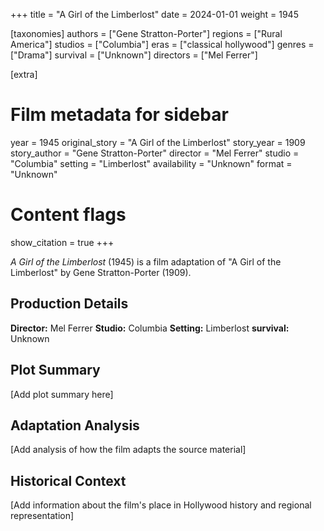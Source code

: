 +++
title = "A Girl of the Limberlost"
date = 2024-01-01
weight = 1945

[taxonomies]
authors = ["Gene Stratton-Porter"]
regions = ["Rural America"]
studios = ["Columbia"]
eras = ["classical hollywood"]
genres = ["Drama"]
survival = ["Unknown"]
directors = ["Mel Ferrer"]

[extra]
# Film metadata for sidebar
year = 1945
original_story = "A Girl of the Limberlost"
story_year = 1909
story_author = "Gene Stratton-Porter"
director = "Mel Ferrer"
studio = "Columbia"
setting = "Limberlost"
availability = "Unknown"
format = "Unknown"

# Content flags
show_citation = true
+++

*A Girl of the Limberlost* (1945) is a film adaptation of "A Girl of the Limberlost" by Gene Stratton-Porter (1909).

## Production Details

**Director:** Mel Ferrer
**Studio:** Columbia
**Setting:** Limberlost
**survival:** Unknown

## Plot Summary

[Add plot summary here]

## Adaptation Analysis

[Add analysis of how the film adapts the source material]

## Historical Context

[Add information about the film's place in Hollywood history and regional representation]